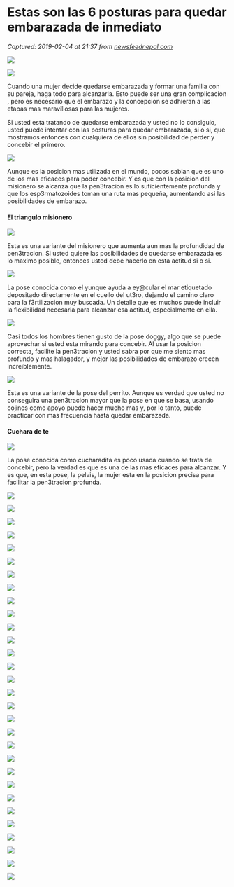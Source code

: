 # Estas son las 6 posturas para quedar embarazada de inmediato

_Captured: 2019-02-04 at 21:37 from [newsfeednepal.com](https://newsfeednepal.com/sahib/5414/)_

![](https://newsfeednepal.com/wp-content/uploads/2019/02/Untitled.png)

![](https://newsfeednepal.com/wp-content/uploads/2019/02/Screenshot_377.png)

Cuando una mujer decide quedarse embarazada y formar una familia con su pareja, haga todo para alcanzarla. Esto puede ser una gran complicacion , pero es necesario que el embarazo y la concepcion se adhieran a las etapas mas maravillosas para las mujeres.

Si usted esta tratando de quedarse embarazada y usted no lo consiguio, usted puede intentar con las posturas para quedar embarazada, si o si, que mostramos entonces con cualquiera de ellos sin posibilidad de perder y concebir el primero.

![](http://eftdo.club/wp-content/uploads/2018/05/1-7.png)

Aunque es la posicion mas utilizada en el mundo, pocos sabian que es uno de los mas eficaces para poder concebir. Y es que con la posicion del misionero se alcanza que la pen3tracion es lo suficientemente profunda y que los esp3rmatozoides toman una ruta mas pequeña, aumentando asi las posibilidades de embarazo.

#### El triangulo misionero

![](http://eftdo.club/wp-content/uploads/2018/05/2-7.png)

Esta es una variante del misionero que aumenta aun mas la profundidad de pen3tracion. Si usted quiere las posibilidades de quedarse embarazada es lo maximo posible, entonces usted debe hacerlo en esta actitud si o si.

![](http://eftdo.club/wp-content/uploads/2018/05/3-8.png)

La pose conocida como el yunque ayuda a ey@cular el mar etiquetado depositado directamente en el cuello del ut3ro, dejando el camino claro para la f3rtilizacion muy buscada. Un detalle que es muchos puede incluir la flexibilidad necesaria para alcanzar esa actitud, especialmente en ella.

![](http://eftdo.club/wp-content/uploads/2018/05/4-8.png)

Casi todos los hombres tienen gusto de la pose doggy, algo que se puede aprovechar si usted esta mirando para concebir. Al usar la posicion correcta, facilite la pen3tracion y usted sabra por que me siento mas profundo y mas halagador, y mejor las posibilidades de embarazo crecen increiblemente.

![](http://eftdo.club/wp-content/uploads/2018/05/5-5.png)

Esta es una variante de la pose del perrito. Aunque es verdad que usted no conseguira una pen3tracion mayor que la pose en que se basa, usando cojines como apoyo puede hacer mucho mas y, por lo tanto, puede practicar con mas frecuencia hasta quedar embarazada.

#### Cuchara de te

![](http://eftdo.club/wp-content/uploads/2018/05/6-3.png)

La pose conocida como cucharadita es poco usada cuando se trata de concebir, pero la verdad es que es una de las mas eficaces para alcanzar. Y es que, en esta pose, la pelvis, la mujer esta en la posicion precisa para facilitar la pen3tracion profunda.

![](http://gnuad.club/wp-content/uploads/2018/04/052-27-1.jpg)

![](http://gnuad.club/wp-content/uploads/2018/04/050-32-1.jpg)

![](http://gnuad.club/wp-content/uploads/2018/04/049-33-1.jpg)

![](http://gnuad.club/wp-content/uploads/2018/04/048-36-1.jpg)

![](http://gnuad.club/wp-content/uploads/2018/04/047-36-1.jpg)

![](http://gnuad.club/wp-content/uploads/2018/04/046-1-1.png)

![](http://gnuad.club/wp-content/uploads/2018/04/045-41-1.jpg)

![](http://gnuad.club/wp-content/uploads/2018/04/044-43-1.jpg)

![](http://gnuad.club/wp-content/uploads/2018/04/043-48-1.jpg)

![](http://gnuad.club/wp-content/uploads/2018/04/042-57-1.jpg)

![](http://gnuad.club/wp-content/uploads/2018/04/041-54-1.jpg)

![](http://gnuad.club/wp-content/uploads/2018/04/040-62-1.jpg)

![](http://gnuad.club/wp-content/uploads/2018/04/039-64-1.jpg)

![](http://gnuad.club/wp-content/uploads/2018/04/038-67-1.jpg)

![](http://gnuad.club/wp-content/uploads/2018/04/037-69-1.jpg)

![](http://gnuad.club/wp-content/uploads/2018/04/036-75-1.jpg)

![](http://gnuad.club/wp-content/uploads/2018/04/035-81-1.jpg)

![](http://gnuad.club/wp-content/uploads/2018/04/034-80-1.jpg)

![](http://gnuad.club/wp-content/uploads/2018/04/33a580af8f2eaa726ada91ffea3dc2f7-1.jpeg)

![](http://gnuad.club/wp-content/uploads/2018/04/033-83-1.jpg)

![](http://gnuad.club/wp-content/uploads/2018/04/032-82-1.jpg)

![](http://gnuad.club/wp-content/uploads/2018/04/031-87-1.jpg)

![](http://gnuad.club/wp-content/uploads/2018/04/029-98-1.jpg)

![](http://gnuad.club/wp-content/uploads/2018/04/028-95-1.jpg)

![](http://gnuad.club/wp-content/uploads/2018/04/027-102-1.jpg)

![](http://gnuad.club/wp-content/uploads/2018/04/026-103-1.jpg)

![](http://gnuad.club/wp-content/uploads/2018/04/025-108-1.jpg)

![](http://gnuad.club/wp-content/uploads/2018/04/024-113-1.jpg)

![](http://gnuad.club/wp-content/uploads/2018/04/023-114-1.jpg)

![](http://gnuad.club/wp-content/uploads/2018/04/022-112-1.jpg)
